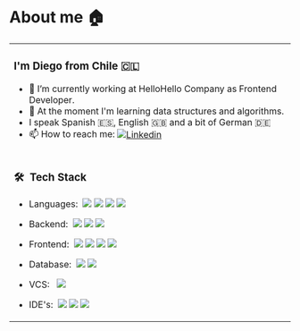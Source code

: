 # About me 🏠

<table border="0">
 <tr>
   <td>
<h3>I'm Diego from Chile 🇨🇱</h3>

- 🔭 I’m currently working at HelloHello Company as Frontend Developer.
- 🌱 At the moment I'm learning data structures and algorithms.
- I speak Spanish 🇪🇸, English 🇬🇧 and a bit of German 🇩🇪
- 📫 How to reach me: <a style="vertical-align:middle" href="https://www.linkedin.com/in/diego-sepulveda-lavin/">![Linkedin](https://img.shields.io/badge/LinkedIn-0077B5?style=for-the-badge&logo=linkedin&logoColor=white)</a>
  </td>
</tr>
<tr>
  <td>
  <h3> 🛠 &nbsp;Tech Stack</h3>

- Languages:&nbsp;
  <img src="https://img.shields.io/badge/JavaScript-323330?style=for-the-badge&logo=javascript&logoColor=F7DF1E"/>
  <img src="https://img.shields.io/badge/Node.js-339933?style=for-the-badge&logo=nodedotjs&logoColor=white"/>
  <img src="https://img.shields.io/badge/TypeScript-007ACC?style=for-the-badge&logo=typescript&logoColor=white"/>
  <img src="https://img.shields.io/badge/Python-FFD43B?style=for-the-badge&logo=python&logoColor=darkgreen"/>
- Backend:&nbsp;
  <img src="https://img.shields.io/badge/Express.js-000000?style=for-the-badge&logo=express&logoColor=white"/>
  <img src="https://img.shields.io/badge/-NESTJS-black?style=for-the-badge&logo=nestjs&logoColor=EB2845"/>
  <img src="https://img.shields.io/badge/Flask-000000?style=for-the-badge&logo=flask&logoColor=white"/>
- Frontend:&nbsp;
  <img src="https://img.shields.io/badge/React-20232A?style=for-the-badge&logo=react&logoColor=61DAFB"/>
  <img src="https://img.shields.io/badge/-NEXT.JS-black?style=for-the-badge&logo=next.js&logoColor=fff"/>
  <img src="https://img.shields.io/badge/HTML5-E34F26?style=for-the-badge&logo=html5&logoColor=white"/>
  <img src="https://img.shields.io/badge/CSS3-1572B6?style=for-the-badge&logo=css3&logoColor=white"/>
- Database:&nbsp;
  <img src="https://img.shields.io/badge/MySQL-00000F?style=for-the-badge&logo=mysql&logoColor=white"/>
  <img src="https://img.shields.io/badge/PostgreSQL-316192?style=for-the-badge&logo=postgresql&logoColor=white"/>
- VCS: &nbsp;
  <img src="https://img.shields.io/badge/GitHub-100000?style=for-the-badge&logo=github&logoColor=white"/>
- IDE's:&nbsp;
  <img src="https://img.shields.io/badge/Visual_Studio_Code-0078D4?style=for-the-badge&logo=visual%20studio%20code&logoColor=white"/>
  <img src="https://img.shields.io/badge/PyCharm-000000.svg?&style=for-the-badge&logo=PyCharm&logoColor=white"/>
  <img src="https://img.shields.io/badge/WebStorm-000000?style=for-the-badge&logo=WebStorm&logoColor=white"/>

   </td>
 </tr>
</table>
